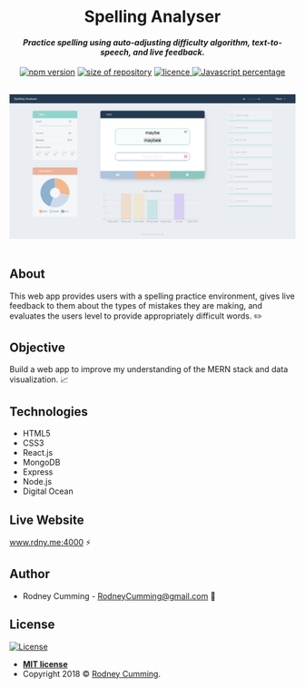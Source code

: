 <div align="center">
 <h1 size="+2">Spelling Analyser</h1>
 <h4><i>Practice spelling using auto-adjusting difficulty algorithm, text-to-speech, and live feedback.</i></h4>

 <p align="center">
    <a href="https://www.npmjs.com/package/npm/v/6.4.1" target="_blank"><img
    	alt="npm version"
    	src="https://img.shields.io/badge/npm-6.4.1-brightgreen.svg"></a>
    <a href="#"><img
    	alt="size of repository"
    	src="https://img.shields.io/badge/Size-4.24%20MB-green.svg"></a>
    <a href="https://badges.mit-license.org/" target="_blank"><img
    	alt="licence"
    	src="https://img.shields.io/packagist/l/doctrine/orm.svg">
	</a>
    <a href="#" target="_blank"><img
    	alt="Javascript percentage"
    	src="https://img.shields.io/badge/Javascript-57.5%25-red.svg">
	</a>
</p>
<br>
 <img src="./readme-images/screenshot.png" width="700" alt="landing page scroll animation">
</div>
<br>

## About

This web app provides users with a spelling practice environment, gives live feedback to them about the types of mistakes they are making, and evaluates the users level to provide appropriately difficult words. :pencil2:

## Objective

Build a web app to improve my understanding of the MERN stack and data visualization. :chart_with_upwards_trend:

## Technologies

- HTML5
- CSS3
- React.js
- MongoDB
- Express
- Node.js
- Digital Ocean

## Live Website

www.rdny.me:4000 :zap:

## Author

- Rodney Cumming - RodneyCumming@gmail.com :email:

## License

[![License](https://img.shields.io/packagist/l/doctrine/orm.svg)](http://badges.mit-license.org)

- **[MIT license](http://badges.mit-license.org)**
- Copyright 2018 © <a href="http://fvcproductions.com" target="_blank">Rodney Cumming</a>.
